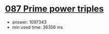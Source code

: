 [087 Prime power triples](http://projecteuler.net/problem=87)
========================

- answer: 1097343 
- min used time: 36356 ms

